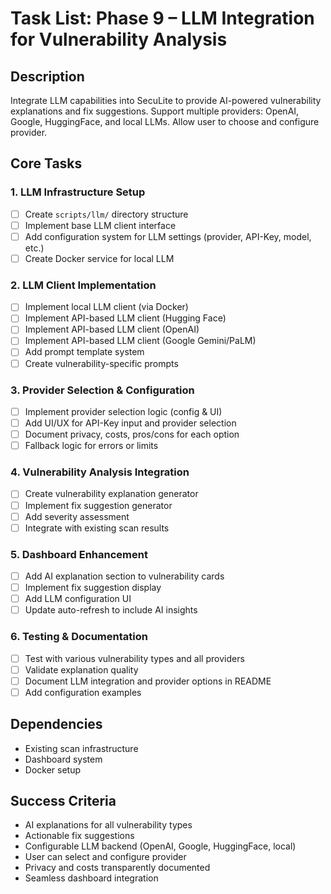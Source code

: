 # Task List: Phase 9 – LLM Integration for Vulnerability Analysis

## Description
Integrate LLM capabilities into SecuLite to provide AI-powered vulnerability explanations and fix suggestions. Support multiple providers: OpenAI, Google, HuggingFace, and local LLMs. Allow user to choose and configure provider.

## Core Tasks

### 1. LLM Infrastructure Setup
- [ ] Create `scripts/llm/` directory structure
- [ ] Implement base LLM client interface
- [ ] Add configuration system for LLM settings (provider, API-Key, model, etc.)
- [ ] Create Docker service for local LLM

### 2. LLM Client Implementation
- [ ] Implement local LLM client (via Docker)
- [ ] Implement API-based LLM client (Hugging Face)
- [ ] Implement API-based LLM client (OpenAI)
- [ ] Implement API-based LLM client (Google Gemini/PaLM)
- [ ] Add prompt template system
- [ ] Create vulnerability-specific prompts

### 3. Provider Selection & Configuration
- [ ] Implement provider selection logic (config & UI)
- [ ] Add UI/UX for API-Key input and provider selection
- [ ] Document privacy, costs, pros/cons for each option
- [ ] Fallback logic for errors or limits

### 4. Vulnerability Analysis Integration
- [ ] Create vulnerability explanation generator
- [ ] Implement fix suggestion generator
- [ ] Add severity assessment
- [ ] Integrate with existing scan results

### 5. Dashboard Enhancement
- [ ] Add AI explanation section to vulnerability cards
- [ ] Implement fix suggestion display
- [ ] Add LLM configuration UI
- [ ] Update auto-refresh to include AI insights

### 6. Testing & Documentation
- [ ] Test with various vulnerability types and all providers
- [ ] Validate explanation quality
- [ ] Document LLM integration and provider options in README
- [ ] Add configuration examples

## Dependencies
- Existing scan infrastructure
- Dashboard system
- Docker setup

## Success Criteria
- AI explanations for all vulnerability types
- Actionable fix suggestions
- Configurable LLM backend (OpenAI, Google, HuggingFace, local)
- User can select and configure provider
- Privacy and costs transparently documented
- Seamless dashboard integration 